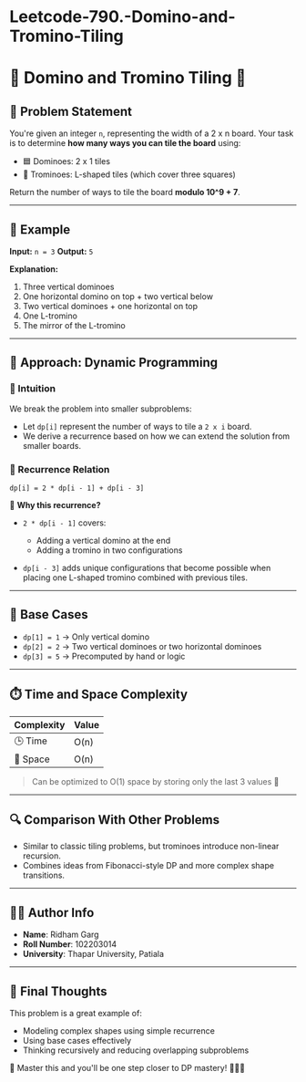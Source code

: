 # Leetcode-790.-Domino-and-Tromino-Tiling
# 🎲 Domino and Tromino Tiling 🎲

## 📘 Problem Statement

You're given an integer `n`, representing the width of a 2 x n board. Your task is to determine **how many ways you can tile the board** using:

* 🟦 Dominoes: 2 x 1 tiles
* 🧩 Trominoes: L-shaped tiles (which cover three squares)

Return the number of ways to tile the board **modulo 10^9 + 7**.

---

## 🧪 Example

**Input:** `n = 3`
**Output:** `5`

**Explanation:**

1. Three vertical dominoes
2. One horizontal domino on top + two vertical below
3. Two vertical dominoes + one horizontal on top
4. One L-tromino
5. The mirror of the L-tromino

---

## 🚀 Approach: Dynamic Programming

### 🧠 Intuition

We break the problem into smaller subproblems:

* Let `dp[i]` represent the number of ways to tile a `2 x i` board.
* We derive a recurrence based on how we can extend the solution from smaller boards.

### 🔁 Recurrence Relation

```
dp[i] = 2 * dp[i - 1] + dp[i - 3]
```

📌 **Why this recurrence?**

* `2 * dp[i - 1]` covers:

  * Adding a vertical domino at the end
  * Adding a tromino in two configurations
* `dp[i - 3]` adds unique configurations that become possible when placing one L-shaped tromino combined with previous tiles.

---

## 🧮 Base Cases

* `dp[1] = 1` → Only vertical domino
* `dp[2] = 2` → Two vertical dominoes or two horizontal dominoes
* `dp[3] = 5` → Precomputed by hand or logic

---

## ⏱️ Time and Space Complexity

| Complexity | Value |
| ---------- | ----- |
| 🕒 Time    | O(n)  |
| 💾 Space   | O(n)  |

> Can be optimized to O(1) space by storing only the last 3 values 🔄

---

## 🔍 Comparison With Other Problems

* Similar to classic tiling problems, but trominoes introduce non-linear recursion.
* Combines ideas from Fibonacci-style DP and more complex shape transitions.

---

## 👨‍💻 Author Info

* **Name**: Ridham Garg
* **Roll Number**: 102203014
* **University**: Thapar University, Patiala

---

## 🎯 Final Thoughts

This problem is a great example of:

* Modeling complex shapes using simple recurrence
* Using base cases effectively
* Thinking recursively and reducing overlapping subproblems

🏁 Master this and you'll be one step closer to DP mastery! 🧙‍♂️✨
